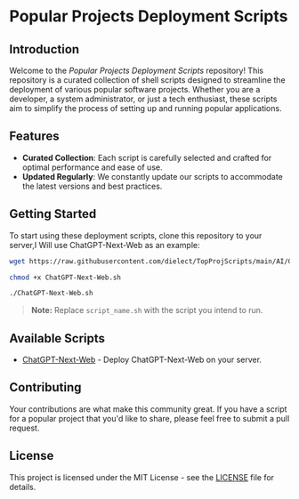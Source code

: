 # Popular Projects Deployment Scripts

## Introduction

Welcome to the *Popular Projects Deployment Scripts* repository! This repository is a curated collection of shell scripts designed to streamline the deployment of various popular software projects. Whether you are a developer, a system administrator, or just a tech enthusiast, these scripts aim to simplify the process of setting up and running popular applications.

## Features

- **Curated Collection**: Each script is carefully selected and crafted for optimal performance and ease of use.
- **Updated Regularly**: We constantly update our scripts to accommodate the latest versions and best practices.

## Getting Started

To start using these deployment scripts, clone this repository to your server,I Will use ChatGPT-Next-Web as an example:

```bash
wget https://raw.githubusercontent.com/dielect/TopProjScripts/main/AI/ChatGPT-Next-Web.sh

chmod +x ChatGPT-Next-Web.sh

./ChatGPT-Next-Web.sh
```
> **Note:** Replace `script_name.sh` with the script you intend to run.


## Available Scripts

- [ChatGPT-Next-Web](AI/ChatGPT-Next-Web.sh) - Deploy ChatGPT-Next-Web on your server.


## Contributing

Your contributions are what make this community great. If you have a script for a popular project that you'd like to share, please feel free to submit a pull request.

## License

This project is licensed under the MIT License - see the [LICENSE](LICENSE) file for details.
